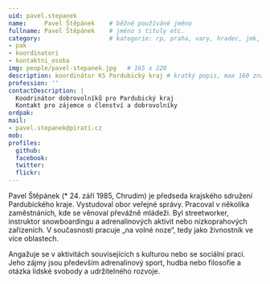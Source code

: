 ```yaml
---
uid: pavel.stepanek
name:     Pavel Štěpánek  	# běžně používáné jméno
fullname: Pavel Štěpánek  	# jméno s tituly etc.
category:                 	# kategorie: rp, praha, vary, hradec, jmk, senat
- pak
- koordinatori
- kontaktni_osoba
img: people/pavel-stepanek.jpg   # 165 x 220
description: koordinátor KS Pardubický kraj # kratký popis, max 160 znaků
profession: ''
contactDescription: |
  Koodrinátor dobrovolníků pro Pardubický kraj
  Kontakt pro zájemce o členství a dobrovolníky
ordpak:
mail:
- pavel.stepanek@pirati.cz
mob:
profiles:
  github:
  facebook:
  twitter:
  flickr:
---
```


Pavel Štěpánek (* 24. září 1985, Chrudim) je předseda krajského sdružení Pardubického kraje. Vystudoval obor veřejné správy. Pracoval v několika zaměstnáních, kde se věnoval převážně mládeži. Byl streetworker, instruktor snowboardingu a adrenalinových aktivit nebo nízkoprahových zařízeních. V současnosti pracuje „na volné noze“, tedy jako živnostník ve více oblastech.

Angažuje se v aktivitách souvisejících s kulturou nebo se sociální prací. Jeho zájmy jsou především adrenalinový sport, hudba nebo filosofie a otázka lidské svobody a udržitelného rozvoje.

